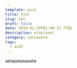 ```yaml
---
template: post
title: tset
slug: set
draft: false
date: 2019-01-29T02:40:23.778Z
description: etsetaset
category: sateaseta
tags:
  - asdf
---
```

aetasetasaseta
